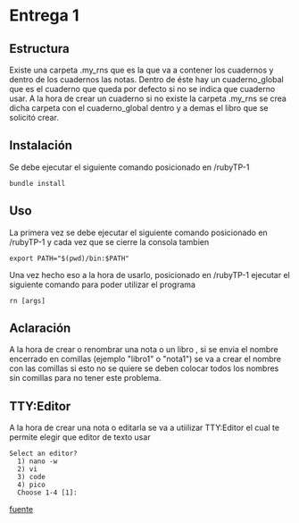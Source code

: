 # Entrega 1

## Estructura
Existe una carpeta .my_rns que es la que va a contener los cuadernos y dentro de los cuadernos las notas. Dentro de éste hay un cuaderno_global que es el cuaderno que queda por defecto si no se indica que cuaderno usar.
A la hora de crear un cuaderno si no existe la carpeta .my_rns se crea dicha carpeta con el cuaderno_global dentro y a demas el libro que se solicitó crear.

## Instalación
Se debe ejecutar el siguiente comando posicionado en /rubyTP-1
```
bundle install
```

## Uso 
La primera vez se debe ejecutar el siguiente comando posicionado en /rubyTP-1 y cada vez que se cierre la consola tambien
```
export PATH="$(pwd)/bin:$PATH"
```
Una vez hecho eso a la hora de usarlo, posicionado en /rubyTP-1 ejecutar el siguiente comando para poder utilizar el programa
```
rn [args]
```

## Aclaración
A la hora de crear o renombrar una nota o un libro , si se envia el nombre encerrado en comillas (ejemplo "libro1" o "nota1") se va a crear el nombre con las comillas si esto no se quiere se deben colocar todos los nombres sin comillas para no tener este problema.

## TTY:Editor
A la hora de crear una nota o editarla se va a utiilizar TTY:Editor el cual te permite elegir que editor de texto usar

```
Select an editor? 
  1) nano -w
  2) vi
  3) code
  4) pico
  Choose 1-4 [1]: 
```

[fuente](https://github.com/piotrmurach/tty-editor)
